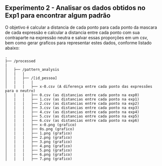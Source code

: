 ## Experimento 2 - Analisar os dados obtidos no Exp1 para encontrar algum padrão

O objetivo é calcular a distancia de cada ponto para cada ponto da mascara de cada expressão e calcular a distancia entre cada ponto com sua contraparte na expressão neutra e salvar essas proporções em um csv, bem como gerar graficos para representar estes dados, conforme listado abaixo:

```
.
├── /processed
|
│   ├── /pattern_analysis
│   |   |
│   |   ├── /[id_pessoa]
│   |   |   |
│   |   |   ├── x-0.csv (A diferença entre cada ponto das expressões para o neutro)
│   |   |   ├── 0.csv (as distancias entre cada ponto na exp0)
│   |   |   ├── 1.csv (as distancias entre cada ponto na exp1)
│   |   |   ├── 2.csv (as distancias entre cada ponto na exp2)
│   |   |   ├── 3.csv (as distancias entre cada ponto na exp3)
│   |   |   ├── 4.csv (as distancias entre cada ponto na exp4)
│   |   |   ├── 5.csv (as distancias entre cada ponto na exp5)
│   |   |   ├── 6.csv (as distancias entre cada ponto na exp6)
│   |   |   ├── x-0.png (grafico)
│   |   |   ├── 0s.png (grafico)
│   |   |   ├── 1.png (grafico)
│   |   |   ├── 2.png (grafico)
│   |   |   ├── 3.png (grafico)
│   |   |   ├── 4.png (grafico)
│   |   |   ├── 5.png (grafico)
│   |   |   ├── 6.png (grafico)
│   |   |   ├── 7.png (grafico)
```
